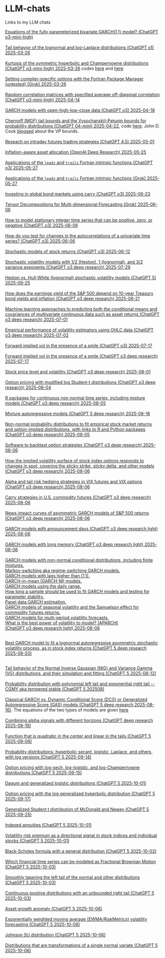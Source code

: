 # LLM-chats
Links to my LLM chats

[Equations of the fully parameterized bivariate GARCH(1,1) model? (ChatGPT o3-mini-high)](https://chatgpt.com/share/67c8c558-21b0-8005-98f0-fa7e6f88cf5d)<br><br>
[Tail behavior of the lognormal and log-Laplace distributions (ChatGPT o1) 2025-03-26](https://chatgpt.com/share/67e3df1e-7694-8005-9a01-0d6e59d58dfe)<br><br>
[Kurtosis of the symmetric hyperbolic and Champernowne distributions (ChatGPT o3-mini-high) 2025-03-26](https://chatgpt.com/share/67e41183-eab8-8005-9951-c9e8e2f9da32) codes [here](https://github.com/Beliavsky/LLM-chats/blob/main/symmetric_hyperbolic.py) and [here](https://github.com/Beliavsky/LLM-chats/blob/main/champernowne.py)<br><br>
[Setting compiler-specific options with the Fortran Package Manager (untested) (Grok) 2025-03-26](https://grok.com/share/bGVnYWN5_a278aecd-9c16-4db9-9bb2-964b0c1471aa)<br><br>
[Random correlation matrices with specified average off-diagonal correlation (ChatGPT o3-mini-high) 2025-04-14](https://chatgpt.com/share/67fd069a-2b94-8005-92de-e45c63edd44d)<br><br>
[GARCH models with open-high-low-close data (ChatGPT o3) 2025-04-18](https://chatgpt.com/c/68026b4b-d710-8005-a8d9-78bf76bd18de)<br><br>
[Chernoff (MGF) tail bounds and the Vysochanskiĭ–Petunin bounds for probability distributions (ChatGPT 04-mini) 2025-04-22](https://chatgpt.com/share/6807d427-8a6c-8005-a013-70e3162307de), code [here](https://github.com/Beliavsky/LLM-chats/blob/main/xvp_chernoff.f90). John D. Cook [blogged](https://www.johndcook.com/blog/2016/02/12/improving-on-chebyshevs-inequality/) about the VP bounds.<br><br>
[Reseach on intraday futures trading strategies (ChatGPT 4.5) 2025-05-01](https://chatgpt.com/share/6813694d-fc80-8005-a458-e72745ba4c9a)<br><br>
[Inflation-aware asset allocation (OpenAI Deep Research) 2025-05-25](https://chatgpt.com/share/6834d96d-1b4c-8005-a617-da0b55a939e9)<br><br>
[Applications of the `leadz` and `trailz` Fortran intrinsic functions (ChatGPT o3) 2025-05-27](https://chatgpt.com/c/6835f671-e544-8005-8829-4c4f868721e5)<br><br>
[Applications of the `leadz` and `trailz` Fortran intrinsic functions (Grok) 2025-05-27](https://grok.com/share/bGVnYWN5_68ae4e15-b57f-40ee-b2de-0eaed32dba6b)<br><br>
[Investing in global bond markets using carry (ChatGPT o3) 2025-06-23](https://chatgpt.com/share/68404109-ebdc-8005-899e-b7fc86125ffd)<br><br>
[Tensor Decompositions for Multi-dimensional Forecasting (Grok) 2025-06-06](https://grok.com/share/bGVnYWN5_3ad4cbd3-eaf2-4ee0-9348-65935ac34956)<br><br>
[How to model stationary integer time series that can be positive, zero, or negative (ChatGPT o3) 2025-06-06](https://chatgpt.com/c/684311af-ca64-8005-9a4d-aca95a2262c3)<br><br>
[How do you test for changes in the autocorrelations of a univariate time series? (ChatGPT o3) 2025-06-06](https://chatgpt.com/share/68431535-d4e4-8005-b713-068d7684440d)<br><br>
[Stochastic models of stock returns (ChatGPT o3) 2025-06-12](https://chatgpt.com/share/684af379-e8ac-8005-8cc0-d5fa8af72625)<br><br>
[Stochastic volatility models with 1/2 (Heston), 1 (lognormal), and 3/2 variance exponents (ChatGPT o3 deep research) 2025-07-29](https://chatgpt.com/share/68893295-e0a8-8005-a714-f4b42c7e0194)<br><br>
[Heston vs. Hull-White (lognormal) stochastic volatility models (ChatGPT 5) 2025-09-25](https://chatgpt.com/share/68d54c90-bfe8-8005-b680-8d7d5a0d82b8)<br><br>
[How does the earnings yield of the S&P 500 depend on 10-year Treasury bond yields and inflation (ChatGPT o3 deep research) 2025-06-21](https://chatgpt.com/share/685726c2-46b8-8005-9816-a08833e07fb7)<br><br>
[Machine learning approaches to predicting both the conditional means and covariances of multivariate continuous data such as asset returns (ChatGPT o3 deep research) 2025-07-01](https://chatgpt.com/share/68644747-e1a0-8005-9300-abec7a4b4b6f)<br><br>
[Empirical performance of volatility estimators using OHLC data (ChatGPT o3 deep research) 2025-07-02](https://chatgpt.com/share/68659565-f890-8005-860b-7bc0f0bf9e97)<br><br>
[Forward implied vol in the presence of a smile (ChatGPT o3) 2025-07-17](https://chatgpt.com/share/6878f134-0234-8005-b265-ef27ecbfe929)<br><br>
[Forward implied vol in the presence of a smile (ChatGPT o3 deep research) 2025-07-17](https://chatgpt.com/share/6878f733-6ac8-8005-9ebc-b3aba10a5c3f)<br><br>
[Stock price level and volatility (ChatGPT o3 deep research) 2025-08-01](https://chatgpt.com/share/688ccce7-67f8-8005-b8cc-bd5af6751a89)<br><br>
[Option pricing with modified log Student-t distributions (ChatGPT o3 deep research) 2025-08-04](https://chatgpt.com/c/6890e41f-3710-8332-812b-7012b3e42b3b)<br><br>
[R packages for continuous non-normal time series, including mixture models (ChatGPT o3 deep research) 2025-08-05](https://chatgpt.com/share/68925c06-3b98-8005-a610-1c07583552f7)<br><br>
[Mixture autoregressive models (ChatGPT 5 deep research) 2025-08-18](https://chatgpt.com/share/68a3943d-1c7c-8005-92c0-3eb307eb8bde)<br><br>
[Non-normal probability distributions to fit empirical stock market returns and option-implied distributions, with links to R and Python packages (ChatGPT o3 deep research) 2025-08-05]( https://chatgpt.com/share/68926513-ead4-8005-bb71-805f554de882)<br><br>
[Software to backtest option strategies (ChatGPT o3 deep research) 2025-08-06](https://chatgpt.com/c/6893408a-4364-832f-bd80-912a8c858355)<br><br>
[How the implied volatility surface of stock index options responds to changes in spot, covering the sticky strike, sticky delta, and other models (ChatGPT o3 deep research) 2025-08-06](https://chatgpt.com/share/68934d90-7914-8005-8ff9-e1ac28e7df5d)<br><br>
[Alpha and tail risk hedging strategies in VIX futures and VIX options (ChatGPT o3 deep research) 2025-08-06](https://chatgpt.com/share/68935daf-66c8-8005-9ae0-5c49e080c004)<br><br>
[Carry strategies in U.S. commodity futures (ChatGPT o3 deep research) 2025-08-06](https://chatgpt.com/c/68935eb9-cf88-832b-8282-c6d1ac6941dd)<br><br>
[News impact curves of asymmetric GARCH models of S&P 500 returns (ChatGPT o3 deep research) 2025-08-06](https://chatgpt.com/c/689364df-c288-832f-911d-f7b669848a2b)<br><br>
[GARCH models with announcement days (ChatGPT o3 deep research light) 2025-08-06](https://chatgpt.com/c/68936ad2-d150-8333-85b5-7f0590e9abca)<br><br>
[GARCH models with long memory (ChatGPT o3 deep research light) 2025-08-06](https://chatgpt.com/share/689384b2-12ec-8005-b3f5-c16408d9fe4e)<br><br>
[GARCH models with non-normal conditional distributions, including finite mixtures.<br>Markov-switching aka regime-switching GARCH models.<br>GARCH models with lags higher than (1,1).<br>GARCH-in-mean (GARCH-M) models.<br>GARCH models using the daily range.<br>How long a sample should be used to fit GARCH models and testing for parameter stability.<br>Panel data GARCH estimation.<br>GARCH models of seasonal volatility and the Samuelson effect for commodity futures returns.<br>GARCH models for multi-period volatility forecasts.<br>What is the best power of volatility to model? (APARCH)<br>(ChatGPT o3 deep research light) 2025-08-06](https://chatgpt.com/share/6893cc2f-0664-8005-9c1d-3836ed9ed09c)<br><br>

[Best GARCH model to fit a lognormal autoregressive asymmetric stochastic volatility process, as in stock index returns (ChatGPT 5 deep research 2025-08-20)](https://chatgpt.com/share/68a5fc65-3c98-8005-afad-6cf0a46d6d46)<br><br>

[Tail behavior of the Normal Inverse Gaussian (NIG) and Variance Gamma (VG) distributions, and their simulation and fitting (ChatGPT 5 2025-08-12)](https://chatgpt.com/share/689c5dea-54e0-8005-99c0-d3e7ebb17824)<br><br>
[Probability distribution with polynomial left tail and exponential right tail -- CGMY aka tempered stable (ChatGPT 5 202508)](https://chatgpt.com/share/68a11dc5-2a04-8005-b19c-39214186f6eb)<br><br>
[Classical GARCH vs. Dynamic Conditional Score (DCS) or Generalized Autoregressive Score (GAS) models (ChatGPT 5 deep research 2025-08-16)](https://chatgpt.com/share/68a11d0c-93e4-8005-80aa-ee05a57c4126). The equations of the two types of models are given [here](https://chatgpt.com/share/68a11d40-8e38-8005-a00c-c957c5c330c1)<br><br>
[Combining alpha signals with different horizons (ChatGPT deep research 2025-08-19)](https://chatgpt.com/share/68a4dbad-59b8-8005-a0ca-f8a71c2ecad9)<br><br>
[Function that is quadratic in the center and linear in the tails (ChatGPT 5 2025-09-08)](https://chatgpt.com/share/68bee2e1-718c-8005-860f-1fe8f38a93bc)<br><br>
[Probability distributions: hyperbolic secant, logistic, Laplace, and others, with log versions (ChatGPT 5 2025-09-14)](https://chatgpt.com/share/68c71970-e720-8005-8ca4-43b465c707a3)<br><br>
[Option pricing with log-sech, log-logistic, and log-Champernowne distributions (ChatGPT 5 2025-09-15)](https://chatgpt.com/share/68c71970-e720-8005-8ca4-43b465c707a3)<br><br>
[Dagum and generalized logistic distributions (ChatGPT 5 2025-10-01)](https://chatgpt.com/share/68dd78de-9af8-8005-9399-610bcc326728)<br><br>
[Option pricing with the log generalized hyperbolic distribution (ChatGPT 5 2025-09-17)](https://chatgpt.com/c/68cb26fe-aff8-832f-8574-f8b7cd658d95)<br><br>
[Generalized Student t distribution of McDonald and Newey (ChatGPT 5 2025-09-25)](https://chatgpt.com/share/68d5742a-88c8-8005-a153-37772dc85fed)<br><br>
[Indexed annuities (ChatGPT 5 2025-10-01)](https://chatgpt.com/share/68dd06a5-bb48-8005-993f-abde56b39f03)<br><br>
[Volatility risk premium as a directional signal in stock indices and individual stocks (ChatGPT 5 2025-10-01)](https://chatgpt.com/share/68dd4749-9d2c-8005-947f-9ac75dd6c884)<br><br>
[Black-Scholes formula with a general distribution (ChatGPT 5 2025-10-02)](https://chatgpt.com/share/68df24d6-a630-8005-aa60-e15e0016b7c0)<br><br>
[Which financial time series can be modeled as Fractional Brownian Motion (ChatGPT 5 2025-10-03)](https://chatgpt.com/share/68dfd4d2-3c3c-8005-bc2e-112e76fabf9e)<br><br>
[Smoothly tapering the left tail of the normal and other distributions (ChatGPT 5 2025-10-03)](https://chatgpt.com/share/68e039f2-058c-8005-99be-7cca1acaaeb6)<br><br>
[Continuous positive distributions with an unbounded right tail (ChatGPT 5 2025-10-03)](https://chatgpt.com/share/68e057ae-14dc-8005-8586-ba52886be47c)<br><br>
[Asset growth anomaly (ChatGPT 5 2025-10-06)](https://chatgpt.com/share/68e3c339-d780-8005-bb81-6af6a3736a18)<br><br>
[Exponentially weighted moving average (EWMA/RiskMetrics) volatility forecasting (ChatGPT 5 2025-10-06)](https://chatgpt.com/share/68e42603-50b4-8005-9c45-480b7ed3f929)<br><br>
[Johnson SU distribution (ChatGPT 5 2025-10-06)](https://chatgpt.com/share/68e44053-d458-8005-a889-fcb8deeafcc0)<br><br>
[Distributions that are transformations of a single normal variate (ChatGPT 5 2025-10-06)](https://chatgpt.com/share/68e44ff1-d1a4-8005-92a2-887c007ab63c)<br><br>
